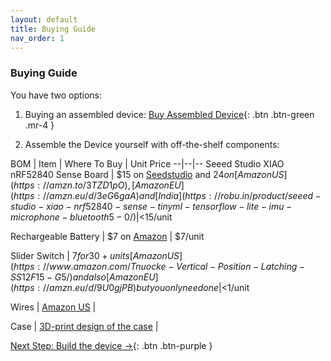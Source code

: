 ```yaml
---
layout: default
title: Buying Guide
nav_order: 1
---
```


### Buying Guide

You have two options:

1. Buying an assembled device:
[Buy Assembled Device](https://buy.stripe.com/6oE04101u6yx8Wk7ss){: .btn .btn-green .mr-4 }


2. Assemble the Device yourself with off-the-shelf components:

BOM |
Item | Where To Buy | Unit Price
--|--|--
Seeed Studio XIAO nRF52840 Sense Board | $15 on [Seedstudio](https://www.seeedstudio.com/Seeed-XIAO-BLE-Sense-nRF52840-p-5253.html) and $24 on [Amazon US](https://amzn.to/3TZD1pO), [Amazon EU](https://amzn.eu/d/3eG6gaA) and [India](https://robu.in/product/seeed-studio-xiao-nrf52840-sense-tinyml-tensorflow-lite-imu-microphone-bluetooth5-0/) | <$15/unit

Rechargeable Battery | $7 on [Amazon](https://amzn.to/3TXlE9f) | $7/unit

Slider Switch | $7 for 30+ units [Amazon US](https://www.amazon.com/Tnuocke-Vertical-Position-Latching-SS12F15-G5/) and also [Amazon EU](https://amzn.eu/d/9U0gjPB) but you only need one | <$1/unit

Wires | [Amazon US](https://www.amazon.com/dp/B09X4629C1) | 

Case | [3D-print design of the case](https://github.com/BasedHardware/Friend/tree/main/assets/3d_printing_designs) | 


[Next Step: Build the device →](https://basedhardware.github.io/Friend/assembly/Build_the_device/){: .btn .btn-purple }